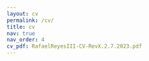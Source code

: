 ```yaml
---
layout: cv
permalink: /cv/
title: cv
nav: true
nav_order: 4
cv_pdf: RafaelReyesIII-CV-RevX.2.7.2023.pdf
---
```

